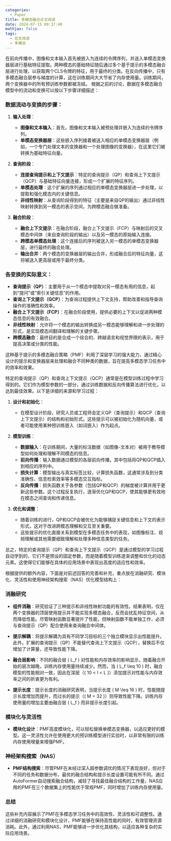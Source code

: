 ```yaml
---
categories:
  - Paper
title: 多模态融合论文阅读
date: 2024-07-15 09:37:40
mathjax: false
tags:
  - 论文阅读
  - 多模态
---
```

在前向传播中，图像和文本输入首先被嵌入为连续的令牌序列，并送入单模态变换器层进行基础特征提取。两种模态的基础特征随后通过多个基于提示的多模态融合层进行处理，以获取两个CLS令牌的特征，用于最终的分类。在反向传播中，只有多模态融合层参与梯度的计算，这在训练期间大大节省了内存使用量。训练期间，两个变换器中的所有预训练参数都被冻结。
根据之前的讨论，数据在多模态融合模型中的流动和变换可以按以下步骤详细描述：

### 数据流动与变换的步骤：

1. **输入处理**：
   - **图像和文本输入**：首先，图像和文本输入被预处理并嵌入为连续的令牌序列。
   - **单模态变换器层**：这些嵌入序列接着被送入相应的单模态变换器层（例如，一个专门处理文本的变换器和一个处理图像的变换器），在这里它们被转换为基础特征向量。

2. **查询阶段**：
   - **连接查询提示和上下文提示**：特定的查询提示（QP）和查询上下文提示（QCP）与基础特征向量连接，形成一个扩展的特征序列。
   - **单模态处理**：这个扩展的序列通过相应的单模态变换器层进一步处理，以提取和强化模态内的关键信息。
   - **非线性映射**：从查询阶段得到的特征（主要是来自QP的输出）通过非线性映射转换到另一模态的表示空间，为跨模态融合做准备。

3. **融合阶段**：
   - **融合上下文提示**：在融合阶段，融合上下文提示（FCP）与映射后的交叉模态中间体（来自查询阶段的输出）以及另一模态的原始输入连接。
   - **跨模态单模态处理**：这个连接后的序列被送入另一模态的单模态变换器层，进行最终的融合处理。
   - **输出合并**：两个模态的变换器层的输出合并，形成融合后的特征向量，这将被送入更高层或用于最终分类。

### 各变换的实际意义：

- **查询提示（QP）**：主要用于从一个模态中提取对另一模态有用的信息，起到“提问”或“索引关键信息”的作用。
- **查询上下文提示（QCP）**：为查询过程提供上下文支持，帮助改善和指导查询操作的准确性和效率。
- **融合上下文提示（FCP）**：在融合阶段使用，提供必要的上下文以促进两种模态信息的有效融合。
- **非线性映射**：允许将一个模态的输出转换成另一模态能够理解和进一步处理的形式，是实现模态间翻译和理解的关键步骤。
- **跨模态融合**：最终目的是合成一个综合的、跨越语言和视觉界限的表示，用于提高决策或分类的性能。

这种基于提示的多模态融合策略（PMF）利用了深层学习的强大能力，通过精心设计的提示和变换器层来处理和融合不同种类的数据，旨在提高多模态学习任务中的效率和效果。

特定的查询提示（QP）和查询上下文提示（QCP）通常是在模型训练过程中学习得到的。它们作为模型参数的一部分，通过训练数据和反向传播算法进行优化，以达到最佳效果。以下是详细的来源和学习过程：

1. **设计和初始化**：
   - 在模型设计阶段，研究人员或工程师会定义QP（查询提示）和QCP（查询上下文提示）的结构和初始形式。这些提示可以被初始化为随机向量，或者可能使用某种预训练嵌入（如词嵌入）作为起点。

2. **模型训练**：
   - **数据输入**：在训练期间，大量的标注数据（如图像-文本对）被用于教导模型如何处理和理解不同模态的信息。
   - **前向传播**：输入数据通过模型的各层前向传播，其中包括将QP和QCP插入到相应的序列中。
   - **损失计算**：模型输出与真实标签比较，计算损失函数，这通常涉及到分类准确性、信息检索效率等多模态交互指标。
   - **反向传播**：损失函数关于各参数（包括QP和QCP）的梯度被计算并用于更新这些参数。这个过程反复执行，逐渐优化QP和QCP，使其能够更有效地在模态之间查询和传递信息。

3. **优化和调整**：
   - 随着训练的进行，QP和QCP会被优化为能够捕捉关键信息和上下文的表示形式，这对于改进跨模态理解和交互至关重要。
   - 这些提示的优化直接关系到模型在多模态任务中的表现，如图像标注、视频理解或其他需要细致理解和处理多种信息类型的任务。

总之，特定的查询提示（QP）和查询上下文提示（QCP）是通过模型的学习过程自动学到的，它们不是预设的固定参数，而是随着模型训练逐渐调整和优化的动态元素。这使得它们能够在具体的应用场景中表现出高度的适应性和效率。

根据提供的额外内容，下面是对前述回答的完善和补充，重点放在消融研究、模块化、灵活性和使用神经架构搜索（NAS）优化模型结构上：

### 消融研究

- **组件消融**：研究验证了三种提示和非线性映射功能的有效性。结果表明，仅在两个变换器的顶层使用提示并不能实现多模态融合，反而会扰乱特征空间，从而降低性能。尽管映射函数显著提升了性能，但映射函数不能单独工作，必须与查询提示（QP）配合使用来查询融合中间体。
- **提示解耦**：将提示解耦为具有不同学习目标的三个独立模块显示出性能提升。此外，扩展的查询提示（QP）不能替代查询上下文提示（QCP），替换后不仅增加了计算量，还导致性能下降。

- **融合层影响**：不同的融合层 \( L_f \) 对性能和内存效率的影响显示，随着融合开始的层次越晚，训练内存使用量持续减少。然而，当 \( L_f \leq 10 \) 时，融合模型的性能相对一致，因此在深层（\( 10 < l < L \)）添加提示对性能与内存效率之间的折衷更为有利。

- **提示长度**：提示长度的消融研究表明，当提示长度 \( M \leq 16 \) 时，性能随提示长度增加而提升，而过长的提示（\( M = 32 \)）则导致性能下降。训练内存使用量的增加主要由融合层 \( L_f \) 而非提示长度引起。

### 模块化与灵活性

- **模块化设计**：PMF高度模块化，可以轻松替换单模态变换器，以适应更好的模型。这一灵活性允许在使用更大的预训练模型进行实验时，以非常有限的训练内存使用增量来增强PMF。

### 神经架构搜索（NAS）

- **PMF结构搜索**：尽管PMF在未经过深入超参数调优的情况下表现良好，但对于不同的任务和数据分布，最优的融合结构和提示长度设置可能有所不同。通过AutoFormer自动搜索融合结构，减轻了寻找最佳融合结构的工作量，NAS应用的PMF在三个数据集上的性能优于常规PMF，同时增加了训练内存使用量。

### 总结

这些补充内容展示了PMF在多模态学习任务中的高效性、灵活性和可调整性。通过详细的消融研究和模块化设计，PMF能够在保持高性能的同时，有效管理资源消耗。此外，通过利用NAS，PMF能够进一步优化其结构，以适应各种复杂的实际应用场景。
